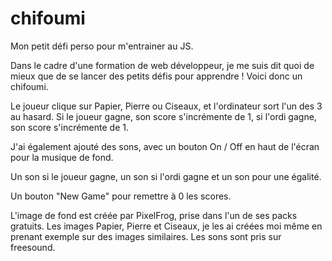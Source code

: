 # chifoumi
Mon petit défi perso pour m'entrainer au JS.

Dans le cadre d'une formation de web développeur, je me suis dit quoi de mieux que de se lancer des petits défis pour apprendre ! Voici donc un chifoumi.

Le joueur clique sur Papier, Pierre ou Ciseaux, et l'ordinateur sort l'un des 3 au hasard. Si le joueur gagne, son score s'incrémente de 1, si l'ordi gagne, son score s'incrémente de 1.

J'ai également ajouté des sons, avec un bouton On / Off en haut de l'écran pour la musique de fond.

Un son si le joueur gagne, un son si l'ordi gagne et un son pour une égalité.

Un bouton "New Game" pour remettre à 0 les scores.

L'image de fond est créée par PixelFrog, prise dans l'un de ses packs gratuits.
Les images Papier, Pierre et Ciseaux, je les ai créées moi même en prenant exemple sur des images similaires.
Les sons sont pris sur freesound.
